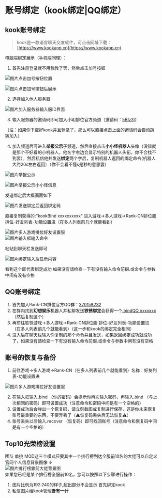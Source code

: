 # 账号绑定（kook绑定|QQ绑定）
## kook账号绑定

> kook是一款语言聊天交友软件，可点击网址下载：[https://www.kookapp.cn](https://www.kookapp.cn) 

电脑端绑定展示（手机端同理）：
1. 首先注册登录就不用我教了罢，然后点击加号按钮

![图片点击加号按钮位置](/images/账号系统/001.png)  

![图片点击加号按钮后展示](/images/账号系统/002.png)  

2. 选择加入他人服务器

![图片加入服务器输入服ID界面](/images/账号系统/003.png)  

3. 输入服务器的邀请码即可加入小明排位官方频道（邀请码：[5BIz3I](https://kook.vip/5BIz3I)）

（注：如果你下载好kook并且登录了，那么可以直接点击上面的邀请码会自动跳转加入）

4. 加入频道后可进入**举报公示**子频道，然后直接点击**小小怪机器人**头像（没错就是那个不好看的小机器人，他名字右边会显示特别的机器人头衔，你不会找不到罢），然后私信他并发送**绑定**两个字后，复制机器人返回的绑定命令(机器人大约20s左右返回）（你不会看不懂s是秒的意思罢）

![图片举报公示](/images/账号系统/004.png)

![图片举报公示小小怪信息](/images/账号系统/005.png)

发送绑定后大概画面如下

![图片发送绑定后返回绑定码](/images/账号系统/006.png)

直接复制获得的:"kookBind xxxxxxxxxx"
进入游戏→多人游戏→Rank-CN排位服 排位-好友列表-功能设置进（在多人列表前几个就能看到）

![图片多人游戏排位好友设置服](/images/账号系统/007.png)  
![图片输入框输入命令](/images/账号系统/008.png)

粘贴到聊天栏发送即可

![图片绑定输入后显示内容](/images/账号系统/009.png)

看到这个即代表绑定成功 如果没有请检查一下有没有输入命令前缀.或命令与参数中间有没有空格

## QQ账号绑定

1. 首先加入Rank-CN排位官方QQ群：[370158232](http://qm.qq.com/cgi-bin/qm/qr?_wv=1027&k=SJL2UIorufO3dSU7urO9LHJeKnvWWhxJ&authKey=NWaW3ABuz4Zhhj7vjEMe4PFjX2ChEZLpiKrk4LdMGK4UbCUzPiTRkKzTs%2FdJbTZ5&noverify=0&group_code=370158232)
2. 在群内找到**幻想娱乐**机器人并私聊发送**铁锈绑定**会获得一个<u>.bindQQ xxxxxxx</u>（然后复制这个）
2. 再前往铁锈游戏→多人游戏→Rank-CN排位服 排位-好友列表-功能设置进（在多人列表前几个就能看到）（这一步和kook的绑定完全相同）
3. 进入后在聊天栏输入你复制的那个命令并且发送，如果返回绑定成功就成功了，如果没有请检查一下有没有输入命令前缀.或命令与参数中间有没有空格

## 账号的恢复与备份

1. 前往游戏→多人游戏→Rank-CN（在多人列表前几个就能看到）名称：好友列表-功能设置进

![图片多人游戏排位好友设置服](/images/账号系统/010.png)

2. 在输入框输入.bind （你的密码）会提示你再次输入密码，再输入.bind （与上次相同的密码）即可设置成功（注意命令和密码中间是有一个空格的）
3. 设置成功后会弹出一个恢复码，请立刻截图或复制进行保存，这是你未来恢复账号最重要的东西，不要弄丢了（⚠️恢复码丢失后无法恢复⚠️）
4. 账号丢失以后输入.recover （恢复码）即可找回账号（注意命令和恢复码中间是有一个空格的）

## Top10光荣榜设置

团队 单挑 MOD这三个模式只要其中一个排行榜到达全服前10名的大佬可以自定义官网个人信息背景图像 ↓  
![图片排行榜靠前大佬背景图](/images/账号系统/011.png)  
如果您已经是某个排行榜全服前10名，您可以按照以下步骤进行操作：
1. 图片比例为192:240的样子,超出部分不会显示 首先绑定kook
2. 私信图片给kook管理**吾有一计**